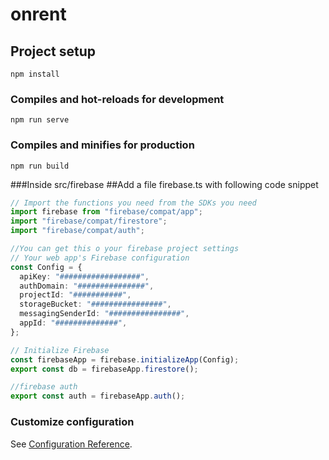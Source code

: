 # onrent

## Project setup
```
npm install
```

### Compiles and hot-reloads for development
```
npm run serve
```

### Compiles and minifies for production
```
npm run build
```

###Inside src/firebase
##Add a file firebase.ts with following code snippet
```typescript
// Import the functions you need from the SDKs you need
import firebase from "firebase/compat/app";
import "firebase/compat/firestore";
import "firebase/compat/auth";

//You can get this o your firebase project settings
// Your web app's Firebase configuration
const Config = {
  apiKey: "##################",
  authDomain: "###############",
  projectId: "###########",
  storageBucket: "################",
  messagingSenderId: "################",
  appId: "##############",
};

// Initialize Firebase
const firebaseApp = firebase.initializeApp(Config);
export const db = firebaseApp.firestore();

//firebase auth
export const auth = firebaseApp.auth();

```

### Customize configuration
See [Configuration Reference](https://cli.vuejs.org/config/).

